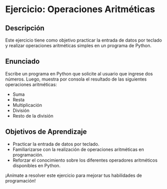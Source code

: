 # Ejercicio: Operaciones Aritméticas

## Descripción

Este ejercicio tiene como objetivo practicar la entrada de datos por teclado y realizar operaciones aritméticas simples en un programa de Python.

## Enunciado

Escribe un programa en Python que solicite al usuario que ingrese dos números. Luego, muestra por consola el resultado de las siguientes operaciones aritméticas:

- Suma
- Resta
- Multiplicación
- División
- Resto de la división

## Objetivos de Aprendizaje

- Practicar la entrada de datos por teclado.
- Familiarizarse con la realización de operaciones aritméticas en programación.
- Reforzar el conocimiento sobre los diferentes operadores aritméticos disponibles en Python.

¡Anímate a resolver este ejercicio para mejorar tus habilidades de programación!
